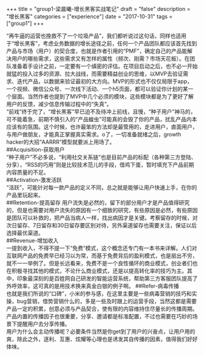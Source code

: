 +++
title = "group1-梁晨曦-增长黑客实战笔记"
draft = "false"
description = "增长黑客"
categories = ["experience"]
date = "2017-10-31"
tags =["group1"]
+++

“再牛逼的运营也挽救不了一个垃圾产品”，我们都听说过这句话，同样也适用于“增长黑客”，考虑业务数据的增长途径之前，任何一个产品团队都应该首先找到产品与市场（用户）的契合度，也就是作者引用的“PMF”，确定自己的产品能解决用户的哪些需求，这些需求又有怎样的属性（频次、刚需？市场天花板）。在团队准备着手设计之前，一定要有一个缜密的评估。在项目启动之后，也不必一开始就猛的投入过多的资源、拉大战线，而需要精益创业的思维，以MVP去验证需求、迭代产品，以数据来验证最初的大方向。MVP的形式也不仅仅局限于app，一个视频、微信公众号、一次线下活动、一个h5页面，都可以验证你计划的某一个层面。当然作者也提到了MVP中几个必须的模块，这些模块都是为了更好了解用户的反馈，减少信息传输过程中的“失真”。<br/>
“前戏”终于完了，“增长黑客”早已迫不及待冲上前线，且慢，“种子用户”神马的，可不能着急，前期不慎引入的“产品蝗虫”可能真的会毁了你的产品，扰乱产品内本应该有的氛围。这个时候，也许最笨的方法却是最管用的，走进用户，直面用户，与用户做朋友，才能真正掌握真实需求。o了，一切准备就绪之后，growth hacker的大招“AARRR”模型就要派上用场了。<br/>
##Acquisition-获取用户<br/>
“种子用户”不必多说，“利用社交关系链”也是目前产品的标配（各种第三方登陆、分享），“RSS的巧用”则是比较技术范儿的手段，借鸡下蛋，暂时填充下产品前期内容质量的不足。<br/>
##Activation-激发活跃<br/>
“活跃”，可能针对每一款产品的定义不同，总之就是能够让用户快速上手，在你的产品里玩起来。<br/>
##Retention-提高留存
用户流失是必然的，留下的部分用户才是产品值得研究的，但是也需要对用户流失的原因有一个细致的研究，有些原因是必然，有些原因是团队可以补救的，把产品当病人一样，找出病因才是关键。考察留存的时候，对次日留存、7日留存和30日留存要区别对待，另外渠道留存也需要关注，保证以后选择最优渠道。<br/>
##Revenue-增加收入<br/>
一提到收入，不得不提一下“免费”模式，这个概念还专门有一本书来详解。人们对互联网产品的免费早已经习以为常，而基于免费背后的盈利模式，也是层出不穷，就不一一举例了。但是长远看来，免费不是一个良性循环的商业模式，创业者们也在积极寻找其他的模式，不论什么商业模式，还是以提高转化率的技巧为主。其中，印象最深刻的是百姓网自己研发的智能运营系统，帮助第三方客服团队提高了外呼效率，这可真的是用技术换来真金白银的例子啊。
##Refer-病毒传播<br/>
也就是我们所说的“口碑”，小米的参与感，在这里主要是一些病毒营销的技巧和实操，bug营销，借势营销什么的，多是一些及时跟上的运营手段，当然这都是需要产品一定的积累，创意必须与产品契合，使有限的内容维持住尽量长的传播周期。产品内置的传播因子也很重要，分享、邀请都是标准配置，不过也需要在巧妙的场景下提醒用户去分享传播。<br/>
用户为什么会主动传播呢？必要条件当然是你get到了用户的兴奋点，让用户用的爽，除此之外，逐利、互惠、炫耀等心理也是诱发其自传播的因素，值得我们好好体味。<br/>
